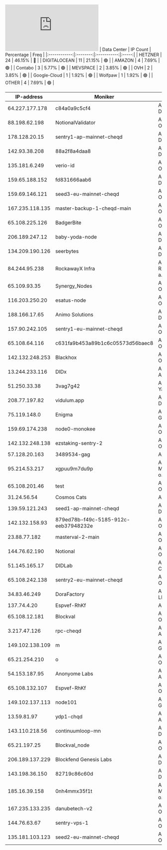 ![Diagramm](https://github.com/obajay/StateSync-snapshots/blob/main/Projects/Cheqd/1/README.md)
| Data Center | IP Count | Percentage | Freq |
|:------------:|:--------:|:-----------:|:-----:|
| HETZNER | 24 | 46.15% | 🔴 |
| DIGITALOCEAN | 11 | 21.15% | 🟢 |
| AMAZON | 4 | 7.69% | 🟢 |
| Contabo | 3 | 5.77% | 🟢 |
| MEVSPACE | 2 | 3.85% | 🟢 |
| OVH | 2 | 3.85% | 🟢 |
| Google-Cloud | 1 | 1.92% | 🟢 |
| Wolfpaw | 1 | 1.92% | 🟢 |
| OTHER | 4 | 7.69% | 🟢 |

<!-- START_TABLE -->
| IP-address | Moniker | Organization | Country | City |
|-------------|---------|---------------|---------|------|
| 64.227.177.178 | c84a0a9c5cf4 | AS14061 DigitalOcean, LLC | 🇮🇳 IN | Doddaballapura |
| 88.198.62.198 | NotionalValidator | AS24940 Hetzner Online GmbH | 🇩🇪 DE | Falkenstein |
| 178.128.20.15 | sentry1-ap-mainnet-cheqd | AS14061 DigitalOcean, LLC | 🇸🇬 SG | Singapore |
| 142.93.38.208 | 88a2f8a4daa8 | AS14061 DigitalOcean, LLC | gb GB | London |
| 135.181.6.249 | verio-id | AS24940 Hetzner Online GmbH | 🇫🇮 FI | Tuusula |
| 159.65.188.152 | fd831666aab6 | AS14061 DigitalOcean, LLC | 🇺🇸 US | Clifton |
| 159.69.146.121 | seed3-eu-mainnet-cheqd | AS24940 Hetzner Online GmbH | 🇩🇪 DE | Nürnberg |
| 167.235.118.135 | master-backup-1-cheqd-main | AS24940 Hetzner Online GmbH | 🇩🇪 DE | Falkenstein |
| 65.108.225.126 | BadgerBite | AS24940 Hetzner Online GmbH | 🇫🇮 FI | Helsinki |
| 206.189.247.12 | baby-yoda-node | AS14061 DigitalOcean, LLC | gb GB | London |
| 134.209.190.126 | seerbytes | AS14061 DigitalOcean, LLC | gb GB | London |
| 84.244.95.238 | RockawayX Infra | AS25248 RADIOKOMUNIKACE a.s. | cz CZ | Prague |
| 65.109.93.35 | Synergy_Nodes | AS24940 Hetzner Online GmbH | 🇫🇮 FI | Helsinki |
| 116.203.250.20 | esatus-node | AS24940 Hetzner Online GmbH | 🇩🇪 DE | Falkenstein |
| 188.166.17.65 | Animo Solutions | AS14061 DigitalOcean, LLC | nl NL | Amsterdam |
| 157.90.242.105 | sentry1-eu-mainnet-cheqd | AS24940 Hetzner Online GmbH | 🇩🇪 DE | Falkenstein |
| 65.108.64.116 | c631fa9b453a89b1c6c05573d56baec8 | AS24940 Hetzner Online GmbH | 🇫🇮 FI | Helsinki |
| 142.132.248.253 | Blackhox | AS24940 Hetzner Online GmbH | 🇩🇪 DE | Falkenstein |
| 13.244.233.116 | DIDx | AS16509 Amazon.com, Inc. | za ZA | Cape Town |
| 51.250.33.38 | 3vag7g42 | AS200350 Yandex.Cloud LLC | ru RU | Moscow |
| 208.77.197.82 | vidulum.app | AS30500 Wolfpaw Data Centres Inc | 🇨🇦 CA | Edmonton |
| 75.119.148.0 | Enigma | AS51167 Contabo GmbH | 🇩🇪 DE | Düsseldorf |
| 159.69.174.238 | node0-monokee | AS24940 Hetzner Online GmbH | 🇩🇪 DE | Gunzenhausen |
| 142.132.248.138 | ezstaking-sentry-2 | AS24940 Hetzner Online GmbH | 🇩🇪 DE | Falkenstein |
| 57.128.20.163 | 3489534-gag | AS16276 OVH SAS | 🇫🇷 FR | Strasbourg |
| 95.214.53.217 | xgpuu9m7du9p | AS201814 MEVSPACE sp. z o.o. | pl PL | Warsaw |
| 65.108.201.46 | test | AS24940 Hetzner Online GmbH | 🇫🇮 FI | Helsinki |
| 31.24.56.54 | Cosmos Cats | AS61307 AS STV |  EE | Maardu |
| 139.59.121.243 | seed1-ap-mainnet-cheqd | AS14061 DigitalOcean, LLC | 🇸🇬 SG | Singapore |
| 142.132.158.93 | 879ed78b-f49c-5185-912c-eeb37948232e | AS24940 Hetzner Online GmbH | 🇩🇪 DE | Falkenstein |
| 23.88.77.182 | masterval-2-main | AS24940 Hetzner Online GmbH | 🇩🇪 DE | Falkenstein |
| 144.76.62.190 | Notional | AS24940 Hetzner Online GmbH | 🇩🇪 DE | Falkenstein |
| 51.145.165.17 | DIDLab | AS8075 Microsoft Corporation | nl NL | Amsterdam |
| 65.108.242.138 | sentry2-eu-mainnet-cheqd | AS24940 Hetzner Online GmbH | 🇫🇮 FI | Helsinki |
| 34.83.46.249 | DoraFactory | AS396982 Google LLC | 🇺🇸 US | The Dalles |
| 137.74.4.20 | Espvef-RhKf | AS16276 OVH SAS | pl PL | Warsaw |
| 65.108.12.181 | Blockval | AS24940 Hetzner Online GmbH | 🇫🇮 FI | Helsinki |
| 3.217.47.126 | rpc-cheqd | AS14618 Amazon.com, Inc. | 🇺🇸 US | Ashburn |
| 149.102.138.109 | m | AS51167 Contabo GmbH | 🇩🇪 DE | Düsseldorf |
| 65.21.254.210 | o | AS24940 Hetzner Online GmbH | 🇫🇮 FI | Helsinki |
| 54.153.187.95 | Anonyome Labs | AS16509 Amazon.com, Inc. | au AU | Sydney |
| 65.108.132.107 | Espvef-RhKf | AS24940 Hetzner Online GmbH | 🇫🇮 FI | Helsinki |
| 149.102.137.113 | node101 | AS51167 Contabo GmbH | 🇩🇪 DE | Düsseldorf |
| 13.59.81.97 | ydp1-chqd | AS16509 Amazon.com, Inc. | 🇺🇸 US | Columbus |
| 143.110.218.56 | continuumloop-mn | AS14061 DigitalOcean, LLC | 🇨🇦 CA | Toronto |
| 65.21.197.25 | Blockval_node | AS24940 Hetzner Online GmbH | 🇫🇮 FI | Helsinki |
| 206.189.137.229 | Blockfend Genesis Labs | AS14061 DigitalOcean, LLC | 🇮🇳 IN | Doddaballapura |
| 143.198.36.150 | 82719c86c60d | AS14061 DigitalOcean, LLC | 🇨🇦 CA | Toronto |
| 185.16.39.158 | 0nh4mmx35f1t | AS201814 MEVSPACE sp. z o.o. | pl PL | Warsaw |
| 167.235.133.235 | danubetech-v2 | AS24940 Hetzner Online GmbH | 🇩🇪 DE | Nürnberg |
| 144.76.63.67 | sentry-vps-1 | AS24940 Hetzner Online GmbH | 🇩🇪 DE | Falkenstein |
| 135.181.103.123 | seed2-eu-mainnet-cheqd | AS24940 Hetzner Online GmbH | 🇫🇮 FI | Tuusula |

<!-- END_TABLE -->